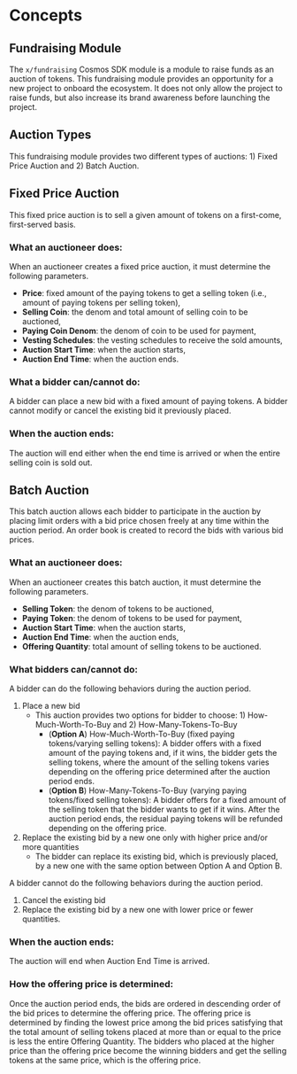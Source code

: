 <!-- order: 1 -->

# Concepts

## Fundraising Module

The `x/fundraising` Cosmos SDK module is a module to raise funds as an auction of tokens. This fundraising module provides an opportunity for a new project to onboard the ecosystem. It does not only allow the project to raise funds, but also increase its brand awareness before launching the project.

## Auction Types

This fundraising module provides two different types of auctions: 1) Fixed Price Auction and 2) Batch Auction.

## Fixed Price Auction

This fixed price auction is to sell a given amount of tokens on a first-come, first-served basis.

### What an auctioneer does:
When an auctioneer creates a fixed price auction, it must determine the following parameters.

- **Price**: fixed amount of the paying tokens to get a selling token (i.e., amount of paying tokens per selling token),
- **Selling Coin**: the denom and total amount of selling coin to be auctioned,
- **Paying Coin Denom**: the denom of coin to be used for payment,
- **Vesting Schedules**: the vesting schedules to receive the sold amounts,
- **Auction Start Time**: when the auction starts,
- **Auction End Time**: when the auction ends.

### What a bidder can/cannot do:

A bidder can place a new bid with a fixed amount of paying tokens. 
A bidder cannot modify or cancel the existing bid it previously placed.

### When the auction ends:

The auction will end either when the end time is arrived or when the entire selling coin is sold out.



## Batch Auction

This batch auction allows each bidder to participate in the auction by placing limit orders with a bid price chosen freely at any time within the auction period. An order book is created to record the bids with various bid prices.

### What an auctioneer does:

When an auctioneer creates this batch auction, it must determine the following parameters.

- **Selling Token**: the denom of tokens to be auctioned,
- **Paying Token**: the denom of tokens to be used for payment,
- **Auction Start Time**: when the auction starts,
- **Auction End Time**: when the auction ends,
- **Offering Quantity**: total amount of selling tokens to be auctioned.

### What bidders can/cannot do:

A bidder can do the following behaviors during the auction period.
1. Place a new bid
    - This auction provides two options for bidder to choose: 1) How-Much-Worth-To-Buy and 2) How-Many-Tokens-To-Buy
        - (**Option A**) How-Much-Worth-To-Buy (fixed paying tokens/varying selling tokens): A bidder offers with a fixed amount of the paying tokens and, if it wins, the bidder gets the selling tokens, where the amount of the selling tokens varies depending on the offering price determined after the auction period ends.
        - (**Option B**) How-Many-Tokens-To-Buy (varying paying tokens/fixed selling tokens): A bidder offers for a fixed amount of the selling token that the bidder wants to get if it wins. After the auction period ends, the residual paying tokens will be refunded depending on the offering price.
2. Replace the existing bid by a new one only with higher price and/or more quantities
    - The bidder can replace its existing bid, which is previously placed, by a new one with the same option between Option A and Option B.

A bidder cannot do the following behaviors during the auction period.

1. Cancel the existing bid
2. Replace the existing bid by a new one with lower price or fewer quantities.

### When the auction ends:

The auction will end when Auction End Time is arrived.

### How the offering price is determined:

Once the auction period ends, the bids are ordered in descending order of the bid prices to determine the offering price. The offering price is determined by finding the lowest price among the bid prices satisfying that the total amount of selling tokens placed at more than or equal to the price is less the entire Offering Quantity.
The bidders who placed at the higher price than the offering price become the winning bidders and get the selling tokens at the same price, which is the offering price. 